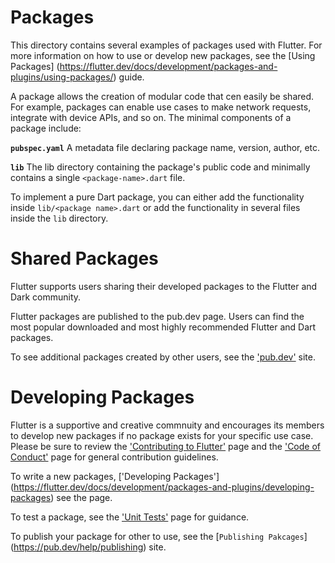 Packages
================

This directory contains several examples of packages used with Flutter. 
For more information on how to use or develop new packages, see the [Using Packages]
(https://flutter.dev/docs/development/packages-and-plugins/using-packages/) guide.

A package allows the creation of modular code that cen easily be shared. For example, packages
can enable use cases to make network requests, integrate with device APIs, and so on. The minimal
components of a package include:

**`pubspec.yaml`**
A metadata file declaring package name, version, author, etc.

**`lib`**
The lib directory containing the package's public code and minimally contains a single `<package-name>.dart` file.

To implement a pure Dart package, you can either add the functionality inside `lib/<package name>.dart` or add 
the functionality in several files inside the `lib` directory. 


Shared Packages
===============================
Flutter supports users sharing their developed packages to the Flutter and Dark community. 

Flutter packages are published to the pub.dev page. Users can find the most popular downloaded
and most highly recommended Flutter and Dart packages.

To see additional packages created by other users, see the ['pub.dev'](https://pub.dev/) site.


Developing Packages
===============================
Flutter is a supportive and creative commnuity and encourages its members to develop new
packages if no package exists for your specific use case. Please be sure to review the 
['Contributing to Flutter'](https://github.com/flutter/flutter/blob/master/CONTRIBUTING.md)
page and the ['Code of Conduct'](https://github.com/flutter/flutter/blob/master/CODE_OF_CONDUCT.md) 
page for general contribution guidelines.

To write a new packages, ['Developing Packages']
(https://flutter.dev/docs/development/packages-and-plugins/developing-packages) see the page. 

To test a package, see the ['Unit Tests'](https://flutter.dev/docs/testing#unit-tests) page for guidance. 

To publish your package for other to use, see the [`Publishing Pakcages`]
(https://pub.dev/help/publishing) site.


